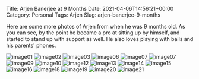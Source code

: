 Title: Arjen Banerjee at 9 Months
Date: 2021-04-06T14:56:21+00:00
Category: Personal
Tags: Arjen
Slug: arjen-banerjee-9-months

Here are some more photos of Arjen from when he was 9 months old. As you can
see, by the point he became a pro at sitting up by himself, and started to
stand up with support as well. He also loves playing with balls and his
parents' phones.

![image01]({static}/images/arjen9/arjen01.jpg)
![image02]({static}/images/arjen9/arjen02.jpg)
![image03]({static}/images/arjen9/arjen03.jpg)
![image06]({static}/images/arjen9/arjen06.jpg)
![image07]({static}/images/arjen9/arjen07.jpg)
![image07]({static}/images/arjen9/arjen08.jpg)
![image09]({static}/images/arjen9/arjen09.jpg)
![image10]({static}/images/arjen9/arjen10.jpg)
![image12]({static}/images/arjen9/arjen11.jpg)
![image13]({static}/images/arjen9/arjen13.jpg)
![image14]({static}/images/arjen9/arjen14.jpg)
![image15]({static}/images/arjen9/arjen15.jpg)
![image16]({static}/images/arjen9/arjen16.jpg)
![image18]({static}/images/arjen9/arjen17.jpg)
![image19]({static}/images/arjen9/arjen18.jpg)
![image20]({static}/images/arjen9/arjen19.jpg)
![image21]({static}/images/arjen9/arjen20.jpg)
